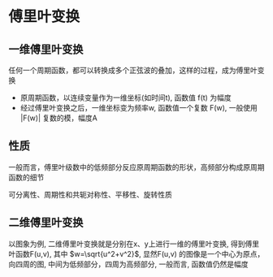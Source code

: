 # 傅里叶变换

## 一维傅里叶变换

任何一个周期函数，都可以转换成多个正弦波的叠加，这样的过程，成为傅里叶变换  
- 原周期函数，以连续变量作为一维坐标(如时间t), 函数值 f(t) 为幅度  
- 经过傅里叶变换之后，一维坐标变为频率w, 函数值一个复数 F(w), 一般使用 |F(w)| 复数的模，幅度A

## 性质

一般而言，傅里叶级数中的低频部分反应原周期函数的形状，高频部分构成原周期函数的细节 


可分离性、周期性和共轭对称性、平移性、旋转性质

## 二维傅里叶变换

以图象为例, 二维傅里叶变换就是分别在x、y上进行一维的傅里叶变换, 得到傅里叶函数F(u,v), 其中 $w=\sqrt{u^2+v^2}$, 显然F(u,v) 的图像是一个中心为原点，向四周的图, 中间为低频部分，四周为高频部分, 一般而言, 函数值仍然是幅度